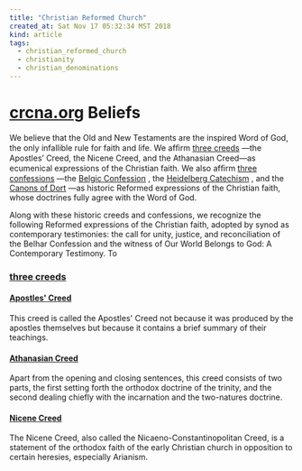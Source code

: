 ```yaml
---
title: "Christian Reformed Church"
created_at: Sat Nov 17 05:32:34 MST 2018
kind: article
tags:
  - christian_reformed_church
  - christianity
  - christian_denominations
---
```


<h1>
  <a href="https://www.crcna.org/welcome/beliefs" target="_blank">crcna.org</a>
  Beliefs
</h1>

We believe that the Old and New Testaments are the inspired Word of
God, the only infallible rule for faith and life. We afﬁrm 
<a href="https://www.crcna.org/welcome/beliefs/creeds" target="_blank">three creeds</a>
—the Apostles’ Creed, the Nicene Creed, and the Athanasian
Creed—as ecumenical expressions of the Christian faith. We also afﬁrm
<a href="https://www.crcna.org/welcome/beliefs/confessions" target="_blank">three confessions</a>
—the 
<a href="https://www.crcna.org/welcome/beliefs/confessions/belgic-confession" target="_blank">Belgic Confession</a>
, the 
<a href="https://www.crcna.org/welcome/beliefs/confessions/heidelberg-catechism" target="_blank">Heidelberg Catechism</a>
, and the 
<a href="https://www.crcna.org/welcome/beliefs/confessions/canons-dort" target="_blank">Canons of Dort</a>
—as historic Reformed expressions of the Christian
faith, whose doctrines fully agree with the Word of God.

Along with these historic creeds and confessions, we recognize the
following Reformed expressions of the Christian faith, adopted by synod as
contemporary testimonies: the call for unity, justice, and reconciliation
of the Belhar Confession and the witness of Our World Belongs to God:
A Contemporary Testimony. To

<h3>
  <a href="https://www.crcna.org/welcome/beliefs/creeds" target="_blank">three creeds</a>
</h3>

<h4>
  <a href="https://www.crcna.org/welcome/beliefs/creeds/apostles-creed" target="_blank">Apostles' Creed</a>
</h4>

This creed is called the Apostles' Creed not because it was produced
by the apostles themselves but because it contains a brief summary of
their teachings.

<h4>
  <a href="https://www.crcna.org/welcome/beliefs/creeds/athanasian-creed" target="_blank">Athanasian Creed</a>
</h4>

Apart from the opening and closing sentences, this creed consists of
two parts, the first setting forth the orthodox doctrine of the trinity,
and the second dealing chiefly with the incarnation and the two-natures
doctrine.

<h4>
  <a href="https://www.crcna.org/welcome/beliefs/creeds/athanasian-creed" target="_blank">Nicene Creed</a>
</h4>

The Nicene Creed, also called the Nicaeno-Constantinopolitan Creed,
is a statement of the orthodox faith of the early Christian church in
opposition to certain heresies, especially Arianism.

<!--
html boilerplate fragments
<a href="" target="_blank"></a>
<a name=""></a>
<img src="" width="400px">
<ul>
  <li></li>
  <li><a href="" target="_blank"></a></li>
</ul>
<pre>
</pre>
<p style="margin-bottom: 2em;"></p>
<hr style="border: 0; height: 3px; background: #333; background-image: linear-gradient(to right, #ccc, #333, #ccc);">
<pre><code>
</code></pre>
<math xmlns='http://www.w3.org/1998/Math/MathML' display='block'>
</math>
:-->
